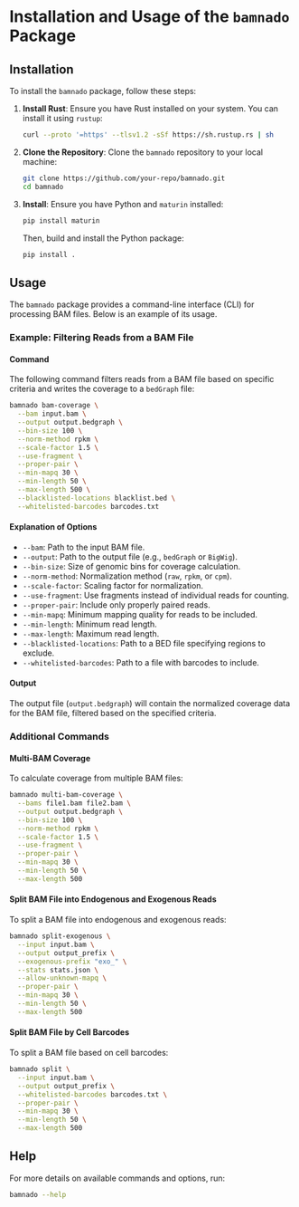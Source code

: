 # Installation and Usage of the `bamnado` Package

## Installation

To install the `bamnado` package, follow these steps:

1. **Install Rust**: Ensure you have Rust installed on your system. You can install it using `rustup`:

    ```bash
    curl --proto '=https' --tlsv1.2 -sSf https://sh.rustup.rs | sh
    ```

2. **Clone the Repository**: Clone the `bamnado` repository to your local machine:

    ```bash
    git clone https://github.com/your-repo/bamnado.git
    cd bamnado
    ```


3. **Install**: Ensure you have Python and `maturin` installed:

    ```bash
    pip install maturin
    ```

    Then, build and install the Python package:

    ```bash
    pip install .
    ```

## Usage

The `bamnado` package provides a command-line interface (CLI) for processing BAM files. Below is an example of its usage.

### Example: Filtering Reads from a BAM File

#### Command

The following command filters reads from a BAM file based on specific criteria and writes the coverage to a `bedGraph` file:

```bash
bamnado bam-coverage \
  --bam input.bam \
  --output output.bedgraph \
  --bin-size 100 \
  --norm-method rpkm \
  --scale-factor 1.5 \
  --use-fragment \
  --proper-pair \
  --min-mapq 30 \
  --min-length 50 \
  --max-length 500 \
  --blacklisted-locations blacklist.bed \
  --whitelisted-barcodes barcodes.txt
```

#### Explanation of Options

- `--bam`: Path to the input BAM file.
- `--output`: Path to the output file (e.g., `bedGraph` or `BigWig`).
- `--bin-size`: Size of genomic bins for coverage calculation.
- `--norm-method`: Normalization method (`raw`, `rpkm`, or `cpm`).
- `--scale-factor`: Scaling factor for normalization.
- `--use-fragment`: Use fragments instead of individual reads for counting.
- `--proper-pair`: Include only properly paired reads.
- `--min-mapq`: Minimum mapping quality for reads to be included.
- `--min-length`: Minimum read length.
- `--max-length`: Maximum read length.
- `--blacklisted-locations`: Path to a BED file specifying regions to exclude.
- `--whitelisted-barcodes`: Path to a file with barcodes to include.

#### Output

The output file (`output.bedgraph`) will contain the normalized coverage data for the BAM file, filtered based on the specified criteria.

### Additional Commands

#### Multi-BAM Coverage

To calculate coverage from multiple BAM files:

```bash
bamnado multi-bam-coverage \
  --bams file1.bam file2.bam \
  --output output.bedgraph \
  --bin-size 100 \
  --norm-method rpkm \
  --scale-factor 1.5 \
  --use-fragment \
  --proper-pair \
  --min-mapq 30 \
  --min-length 50 \
  --max-length 500
```

#### Split BAM File into Endogenous and Exogenous Reads

To split a BAM file into endogenous and exogenous reads:

```bash
bamnado split-exogenous \
  --input input.bam \
  --output output_prefix \
  --exogenous-prefix "exo_" \
  --stats stats.json \
  --allow-unknown-mapq \
  --proper-pair \
  --min-mapq 30 \
  --min-length 50 \
  --max-length 500
```

#### Split BAM File by Cell Barcodes

To split a BAM file based on cell barcodes:

```bash
bamnado split \
  --input input.bam \
  --output output_prefix \
  --whitelisted-barcodes barcodes.txt \
  --proper-pair \
  --min-mapq 30 \
  --min-length 50 \
  --max-length 500
```

## Help

For more details on available commands and options, run:

```bash
bamnado --help
```